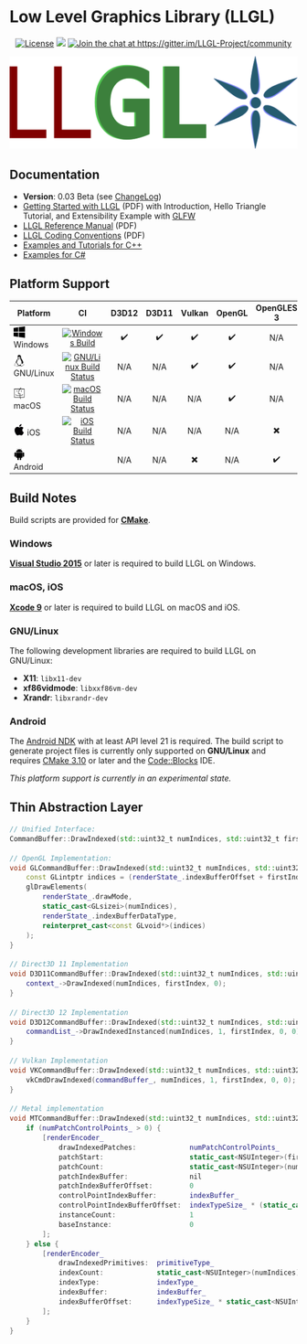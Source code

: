 # Low Level Graphics Library (LLGL)

<p align="center">
    <a href="https://github.com/LukasBanana/LLGL/blob/master/LICENSE.txt"><img alt="License" src="https://img.shields.io/badge/license-BSD--3%20clause-blue.svg" /></a>
    <a href="https://www.codacy.com/manual/LukasBanana/LLGL?utm_source=github.com&amp;utm_medium=referral&amp;utm_content=LukasBanana/LLGL&amp;utm_campaign=Badge_Grade"><img src="https://api.codacy.com/project/badge/Grade/53e975cd13834e78bbb6120287a5f4d8"/></a>
    <a href="https://gitter.im/LLGL-Project/community"><img alt="Join the chat at https://gitter.im/LLGL-Project/community" src="https://badges.gitter.im/LLGL-Project/LLGL.svg" /></a>
</p>

<p align="center"><img src="docu/LLGL_Logo.png"/></p>


## Documentation

- **Version**: 0.03 Beta (see [ChangeLog](docu/ChangeLog))
- [Getting Started with LLGL](docu/GettingStarted/Getting%20Started%20with%20LLGL.pdf) (PDF)
with Introduction, Hello Triangle Tutorial, and Extensibility Example with [GLFW](http://www.glfw.org/)
- [LLGL Reference Manual](docu/refman.pdf) (PDF)
- [LLGL Coding Conventions](docu/CodingConventions/Coding%20Conventions%20for%20LLGL.pdf) (PDF)
- [Examples and Tutorials for C++](examples/Cpp)
- [Examples for C#](examples/CSharp)


## Platform Support

| Platform | CI | D3D12 | D3D11 | Vulkan | OpenGL | OpenGLES 3 | Metal |
|----------|:--:|:-----:|:-----:|:------:|:------:|:----------:|:-----:|
| <img src="docu/Icons/windows.svg" height="20" /> Windows | [![Windows Build](https://ci.appveyor.com/api/projects/status/j09x8n07u3byfky0?svg=true)](https://ci.appveyor.com/project/LukasBanana/llgl) | :heavy_check_mark: | :heavy_check_mark: | :heavy_check_mark: | :heavy_check_mark: | N/A | N/A |
| <img src="docu/Icons/linux.svg" height="20" /> GNU/Linux | [![GNU/Linux Build Status](http://badges.herokuapp.com/travis/LukasBanana/LLGL?env=BADGE_LINUX=&label=build)](https://travis-ci.org/LukasBanana/LLGL) | N/A | N/A | :heavy_check_mark: | :heavy_check_mark: | N/A | N/A |
| <img src="docu/Icons/macos.svg" height="20" /> macOS | [![macOS Build Status](http://badges.herokuapp.com/travis/LukasBanana/LLGL?env=BADGE_MACOS=&label=build)](https://travis-ci.org/LukasBanana/LLGL) | N/A | N/A | N/A | :heavy_check_mark: | N/A | :heavy_check_mark: |
| <img src="docu/Icons/ios.svg" height="20" /> iOS | [![iOS Build Status](http://badges.herokuapp.com/travis/LukasBanana/LLGL?env=BADGE_IOS=&label=build)](https://travis-ci.org/LukasBanana/LLGL) | N/A | N/A | N/A | N/A | :heavy_multiplication_x: | :heavy_check_mark: |
| <img src="docu/Icons/android.svg" height="20" /> Android | | N/A | N/A | :heavy_multiplication_x: | N/A | :heavy_check_mark: | N/A |


## Build Notes

Build scripts are provided for [**CMake**]((https://cmake.org/)).

### Windows

[**Visual Studio 2015**](https://visualstudio.microsoft.com/) or later is required to build LLGL on Windows.

### macOS, iOS

[**Xcode 9**](https://developer.apple.com/xcode/) or later is required to build LLGL on macOS and iOS.

### GNU/Linux

The following development libraries are required to build LLGL on GNU/Linux:
- **X11**: `libx11-dev`
- **xf86vidmode**: `libxxf86vm-dev`
- **Xrandr**: `libxrandr-dev`

### Android

The [Android NDK](https://developer.android.com/ndk) with at least API level 21 is required.
The build script to generate project files is currently only supported on **GNU/Linux**
and requires [CMake 3.10](https://cmake.org/) or later and the [Code::Blocks](http://www.codeblocks.org/) IDE.

*This platform support is currently in an experimental state.*


## Thin Abstraction Layer

```cpp
// Unified Interface:
CommandBuffer::DrawIndexed(std::uint32_t numIndices, std::uint32_t firstIndex);

// OpenGL Implementation:
void GLCommandBuffer::DrawIndexed(std::uint32_t numIndices, std::uint32_t firstIndex) {
    const GLintptr indices = (renderState_.indexBufferOffset + firstIndex * renderState_.indexBufferStride);
    glDrawElements(
        renderState_.drawMode,
        static_cast<GLsizei>(numIndices),
        renderState_.indexBufferDataType,
        reinterpret_cast<const GLvoid*>(indices)
    );
}

// Direct3D 11 Implementation
void D3D11CommandBuffer::DrawIndexed(std::uint32_t numIndices, std::uint32_t firstIndex) {
    context_->DrawIndexed(numIndices, firstIndex, 0);
}

// Direct3D 12 Implementation
void D3D12CommandBuffer::DrawIndexed(std::uint32_t numIndices, std::uint32_t firstIndex) {
    commandList_->DrawIndexedInstanced(numIndices, 1, firstIndex, 0, 0);
}

// Vulkan Implementation
void VKCommandBuffer::DrawIndexed(std::uint32_t numIndices, std::uint32_t firstIndex) {
    vkCmdDrawIndexed(commandBuffer_, numIndices, 1, firstIndex, 0, 0);
}

// Metal implementation
void MTCommandBuffer::DrawIndexed(std::uint32_t numIndices, std::uint32_t firstIndex) {
    if (numPatchControlPoints_ > 0) {
        [renderEncoder_
            drawIndexedPatches:             numPatchControlPoints_
            patchStart:                     static_cast<NSUInteger>(firstIndex) / numPatchControlPoints_
            patchCount:                     static_cast<NSUInteger>(numIndices) / numPatchControlPoints_
            patchIndexBuffer:               nil
            patchIndexBufferOffset:         0
            controlPointIndexBuffer:        indexBuffer_
            controlPointIndexBufferOffset:  indexTypeSize_ * (static_cast<NSUInteger>(firstIndex))
            instanceCount:                  1
            baseInstance:                   0
        ];
    } else {
        [renderEncoder_
            drawIndexedPrimitives:  primitiveType_
            indexCount:             static_cast<NSUInteger>(numIndices)
            indexType:              indexType_
            indexBuffer:            indexBuffer_
            indexBufferOffset:      indexTypeSize_ * static_cast<NSUInteger>(firstIndex)
        ];
    }
}
```


